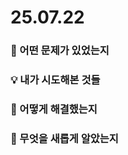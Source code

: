 # 25.07.22

### 🔎 어떤 문제가 있었는지
> 
> 
> 
### 💡 내가 시도해본 것들
> 
> 
> 

### 🧭 어떻게 해결했는지
> 


### 📗 무엇을 새롭게 알았는지
> 
> 
> 